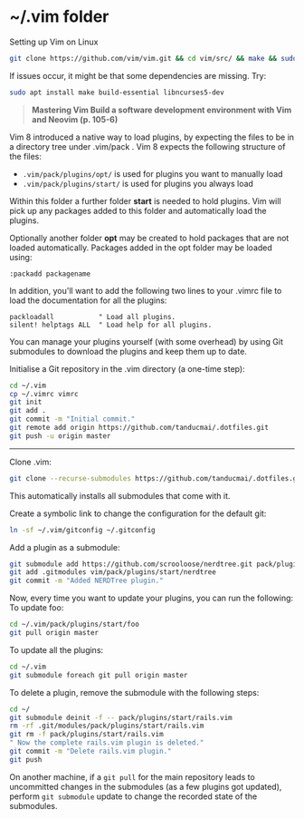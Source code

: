 # ~/.vim folder

Setting up Vim on Linux
```bash
git clone https://github.com/vim/vim.git && cd vim/src/ && make && sudo make install
```
If issues occur, it might be that some dependencies are missing. Try:
```bash
sudo apt install make build-essential libncurses5-dev
```

> **Mastering Vim Build a software development environment with Vim and Neovim (p. 105-6)**

Vim 8 introduced a native way to load plugins, by expecting the files to be in a
directory tree under .vim/pack . Vim 8 expects the following structure of the
files:
- `.vim/pack/plugins/opt/` is used for plugins you want to manually load
- `.vim/pack/plugins/start/` is used for plugins you always load

Within this folder a further folder **start** is needed to hold plugins. Vim
will pick up any packages added to this folder and automatically load the
plugins.

Optionally another folder **opt** may be created to hold packages that are not
loaded automatically.  Packages added in the opt folder may be loaded using:

```vim
:packadd packagename
```

In addition, you'll want to add the following two lines to your .vimrc file to
load the documentation for all the plugins:
```vim
packloadall           " Load all plugins.
silent! helptags ALL  " Load help for all plugins.
```

You can manage your plugins yourself (with some overhead) by using Git
submodules to download the plugins and keep them up to date.

Initialise a Git repository in the .vim directory (a one-time step):
```bash
cd ~/.vim
cp ~/.vimrc vimrc
git init
git add .
git commit -m "Initial commit."
git remote add origin https://github.com/tanducmai/.dotfiles.git
git push -u origin master
```
---
Clone .vim:
```bash
git clone --recurse-submodules https://github.com/tanducmai/.dotfiles.git ~/.vim
```
This automatically installs all submodules that come with it.

Create a symbolic link to change the configuration for the default git:
```bash
ln -sf ~/.vim/gitconfig ~/.gitconfig

```
Add a plugin as a submodule:
```bash
git submodule add https://github.com/scrooloose/nerdtree.git pack/plugins/start/nerdtree
git add .gitmodules vim/pack/plugins/start/nerdtree
git commit -m "Added NERDTree plugin."
```

Now, every time you want to update your plugins, you can run the following:
To update foo:
```bash
cd ~/.vim/pack/plugins/start/foo
git pull origin master
```
To update all the plugins:
```bash
cd ~/.vim
git submodule foreach git pull origin master
```

To delete a plugin, remove the submodule with the following steps:
```bash
cd ~/
git submodule deinit -f -- pack/plugins/start/rails.vim
rm -rf .git/modules/pack/plugins/start/rails.vim
git rm -f pack/plugins/start/rails.vim
" Now the complete rails.vim plugin is deleted."
git commit -m "Delete rails.vim plugin."
git push
```

On another machine, if a ```git pull``` for the main repository leads to
uncommitted changes in the submodules (as a few plugins got updated), perform
```git submodule``` update to change the recorded state of the submodules.
